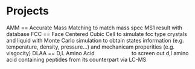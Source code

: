 # Projects
AMM == Accurate Mass Matching                   to match mass spec MS1 result with database
FCC == Face Centered Cubic Cell                 to simulate fcc type crystals and liquid with Monte Carlo simulation
                                                to obtain states information (e.g. temperature, density, pressure...)
                                                and mechanicam properities (e.g. visgocity)
DLAA == D,L Amino Acid                          to screen out d,l amino acid containing peptides from its counterpart 
                                                via LC-MS
